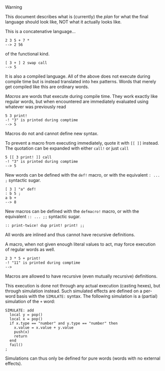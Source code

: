 
> [!Warning]
> This document describes what is (currently) the *plan* for what the final language should look like, NOT what it actually looks like.

This is a concatenative language...
```
2 3 5 + 7 *
--> 2 56
```
of the functional kind.
```
[ 3 + ] 2 swap call
--> 5
```
It is also a compiled language. All of the above does not execute during compile time but is instead translated into hex patterns.
Words that merely get compiled like this are ordinary words.

*Macros* are words that execute during compile time. They work exactly like regular words, but when encountered are immediately evaluated using whatever was previously read
```
5 3 print!
-! "3" is printed during comptime
--> 5
```
Macros do not and cannot define new syntax.

To prevent a macro from executing immediately, quote it with `[[ ]]` instead. The quotation can be expanded with either `call!` or just `call`
```
5 [[ 3 print! ]] call
-! "3" is printed during comptime
--> 5
```

New words can be defined with the `def!` macro, or with the equivalent `: ... ;` syntactic sugar.
```
[ 3 ] "a" def!
: b 5 ;
a b +
--> 8
```

New macros can be defined with the `defmacro!` macro, or with the equivalent `:: ... ;;` syntactic sugar.
```
:: print-twice! dup print! print! ;;
```
All words are inlined and thus cannot have recursive definitions.

A macro, when not given enough literal values to act, may force execution of regular words as well.
```
2 3 * 5 + print!
-! "11" is printed during comptime
-->
```
Macros are allowed to have recursive (even mutually recursive) definitions.

This execution is done not through any actual execution (casting hexes), but through simulation instead.
Such simulated effects are defined on a per-word basis with the `SIMULATE:` syntax.
The following simulation is a (partial) simulation of the `+` word:
```
SIMULATE: add
  local y = pop()
  local x = pop()
  if x.type == "number" and y.type == "number" then
    x.value = x.value + y.value
    push(x)
    return
  end
  fail()
;
```

Simulations can thus only be defined for pure words (words with no external effects).
